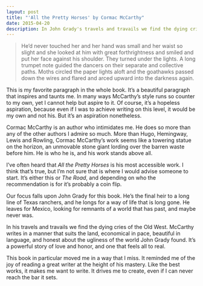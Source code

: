 ```yaml
---
layout: post
title: "'All the Pretty Horses' by Cormac McCarthy"
date: 2015-04-20
description: In John Grady's travels and travails we find the dying cries of the Old West.
---
```

> He’d never touched her and her hand was small and her waist so slight and she looked at him with great forthrightness and smiled and put her face against his shoulder. They turned under the lights. A long trumpet note guided the dancers on their separate and collective paths. Moths circled the paper lights aloft and the goathawks passed down the wires and flared and arced upward into the darkness again.

This is my favorite paragraph in the whole book. It’s a beautiful paragraph that inspires and taunts me. In many ways McCarthy’s style runs so counter to my own, yet I cannot help but aspire to it. Of course, it’s a hopeless aspiration, because even if I was to achieve writing on this level, it would be my own and not his. But it’s an aspiration nonetheless.

Cormac McCarthy is an author who intimidates me. He does so more than any of the other authors I admire so much. More than Hugo, Hemingway, Lewis and Rowling, Cormac McCarthy’s work seems like a towering statue on the horizon, an unmovable stone giant lording over the barren waste before him. He is who he is, and his work stands above all.

I’ve often heard that *All the Pretty Horses* is his most accessible work. I think that’s true, but I’m not sure that is where I would advise someone to start. It’s either this or *The Road*, and depending on who the recommendation is for it’s probably a coin flip.

Our focus falls upon John Grady for this book. He’s the final heir to a long line of Texas ranchers, and he longs for a way of life that is long gone. He leaves for Mexico, looking for remnants of a world that has past, and maybe never was.

In his travels and travails we find the dying cries of the Old West. McCarthy writes in a manner that suits the land, economical in pace, beautiful in language, and honest about the ugliness of the world John Grady found. It’s a powerful story of love and honor, and one that feels all to real.

This book in particular moved me in a way that I miss. It reminded me of the joy of reading a great writer at the height of his mastery. Like the best works, it makes me want to write. It drives me to create, even if I can never reach the bar it sets.